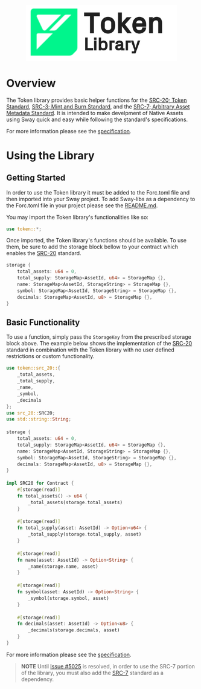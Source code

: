 <p align="center">
    <picture>
        <source media="(prefers-color-scheme: dark)" srcset=".docs/token-logo-dark-theme.png">
        <img alt="SwayApps logo" width="400px" src=".docs/token-logo-light-theme.png">
    </picture>
</p>

# Overview

The Token library provides basic helper functions for the [SRC-20; Token Standard](https://github.com/FuelLabs/sway-standards/tree/master/standards/src_20), [SRC-3; Mint and Burn Standard](https://github.com/FuelLabs/sway-standards/tree/master/standards/src_3), and the [SRC-7; Arbitrary Asset Metadata Standard](https://github.com/FuelLabs/sway-standards/tree/master/standards/src_7). It is intended to make develpment of Native Assets using Sway quick and easy while following the standard's specifications.

For more information please see the [specification](./SPECIFICATION.md).

# Using the Library

## Getting Started

In order to use the Token library it must be added to the Forc.toml file and then imported into your Sway project. To add Sway-libs as a dependency to the Forc.toml file in your project please see the [README.md](../../README.md).

You may import the Token library's functionalities like so:

```rust
use token::*;
```

Once imported, the Token library's functions should be available. To use them, be sure to add the storage block bellow to your contract which enables the [SRC-20](https://github.com/FuelLabs/sway-standards/tree/master/standards/src_20) standard.

```rust
storage {
    total_assets: u64 = 0,
    total_supply: StorageMap<AssetId, u64> = StorageMap {},
    name: StorageMap<AssetId, StorageString> = StorageMap {},
    symbol: StorageMap<AssetId, StorageString> = StorageMap {},
    decimals: StorageMap<AssetId, u8> = StorageMap {},
}
```

## Basic Functionality

To use a function, simply pass the `StorageKey` from the prescribed storage block above. The example below shows the implementation of the [SRC-20](https://github.com/FuelLabs/sway-standards/tree/master/standards/src_20) standard in combination with the Token library with no user defined restrictions or custom functionality.

```rust
use token::src_20::{
    _total_assets, 
    _total_supply,
    _name,
    _symbol,
    _decimals
};
use src_20::SRC20;
use std::string::String;

storage {
    total_assets: u64 = 0,
    total_supply: StorageMap<AssetId, u64> = StorageMap {},
    name: StorageMap<AssetId, StorageString> = StorageMap {},
    symbol: StorageMap<AssetId, StorageString> = StorageMap {},
    decimals: StorageMap<AssetId, u8> = StorageMap {},
}

impl SRC20 for Contract {
    #[storage(read)]
    fn total_assets() -> u64 {
        _total_assets(storage.total_assets)
    }

    #[storage(read)]
    fn total_supply(asset: AssetId) -> Option<u64> {
        _total_supply(storage.total_supply, asset)
    }

    #[storage(read)]
    fn name(asset: AssetId) -> Option<String> {
        _name(storage.name, asset)
    }

    #[storage(read)]
    fn symbol(asset: AssetId) -> Option<String> {
        _symbol(storage.symbol, asset)
    }

    #[storage(read)]
    fn decimals(asset: AssetId) -> Option<u8> {
        _decimals(storage.decimals, asset)
    }
}
```

For more information please see the [specification](./SPECIFICATION.md).

> **NOTE** Until [Issue #5025](https://github.com/FuelLabs/sway/issues/5025) is resolved, in order to use the SRC-7 portion of the library, you must also add the [SRC-7](https://github.com/FuelLabs/sway-standards/tree/master/standards/src_7) standard as a dependency.

